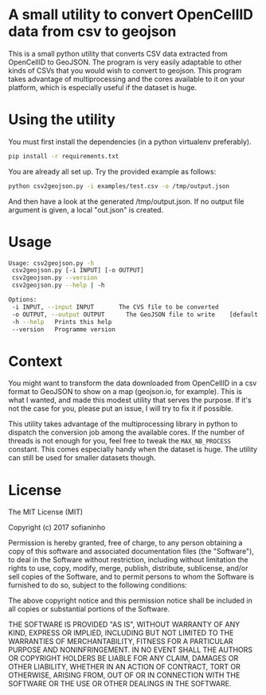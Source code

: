# A small utility to convert OpenCellID data from csv to geojson
This is a small python utility that converts CSV data extracted from OpenCellID to GeoJSON.
The program is very easily adaptable to other kinds of CSVs that you would wish to convert to geojson. This program takes advantage of multiprocessing and the cores available to it on your platform, which is especially useful if the dataset is huge.

# Using the utility
You must first install the dependencies (in a python virtualenv preferably).
```sh
pip install -r requirements.txt
```
You are already all set up. Try the provided example as follows:
```sh
python csv2geojson.py -i examples/test.csv -o /tmp/output.json
```
And then have a look at the generated /tmp/output.json. If no output file argument is given, a local "out.json" is created.

# Usage

```sh
Usage: csv2geojson.py -h
 csv2geojson.py [-i INPUT] [-o OUTPUT]
 csv2geojson.py --version
 csv2geojson.py --help | -h

Options:
 -i INPUT, --input INPUT       The CVS file to be converted   
 -o OUTPUT, --output OUTPUT      The GeoJSON file to write    [default: out.json]
 -h --help   Prints this help
 --version   Programme version
```

# Context
You might want to transform the data downloaded from OpenCellID in a csv format to GeoJSON to show on a map (geojson.io, for example). This is what I wanted, and made this modest utility that serves the purpose. If it's not the case for you, please put an issue, I will try to fix it if possible.

This utility takes advantage of the multiprocessing library in python to dispatch the conversion job among the available cores. If the number of threads is not enough for you, feel free to tweak the `MAX_NB_PROCESS` constant. This comes especially handy when the dataset is huge. The utility can still be used for smaller datasets though.

# License
The MIT License (MIT)

Copyright (c) 2017 sofianinho

Permission is hereby granted, free of charge, to any person obtaining a copy of this software and associated documentation files (the "Software"), to deal in the Software without restriction, including without limitation the rights to use, copy, modify, merge, publish, distribute, sublicense, and/or sell copies of the Software, and to permit persons to whom the Software is furnished to do so, subject to the following conditions:

The above copyright notice and this permission notice shall be included in all copies or substantial portions of the Software.

THE SOFTWARE IS PROVIDED "AS IS", WITHOUT WARRANTY OF ANY KIND, EXPRESS OR IMPLIED, INCLUDING BUT NOT LIMITED TO THE WARRANTIES OF MERCHANTABILITY, FITNESS FOR A PARTICULAR PURPOSE AND NONINFRINGEMENT. IN NO EVENT SHALL THE AUTHORS OR COPYRIGHT HOLDERS BE LIABLE FOR ANY CLAIM, DAMAGES OR OTHER LIABILITY, WHETHER IN AN ACTION OF CONTRACT, TORT OR OTHERWISE, ARISING FROM, OUT OF OR IN CONNECTION WITH THE SOFTWARE OR THE USE OR OTHER DEALINGS IN THE SOFTWARE.



